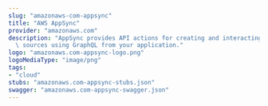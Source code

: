 ```yaml
---
slug: "amazonaws-com-appsync"
title: "AWS AppSync"
provider: "amazonaws.com"
description: "AppSync provides API actions for creating and interacting with data\
  \ sources using GraphQL from your application."
logo: "amazonaws.com-appsync-logo.png"
logoMediaType: "image/png"
tags:
- "cloud"
stubs: "amazonaws.com-appsync-stubs.json"
swagger: "amazonaws.com-appsync-swagger.json"
---
```

